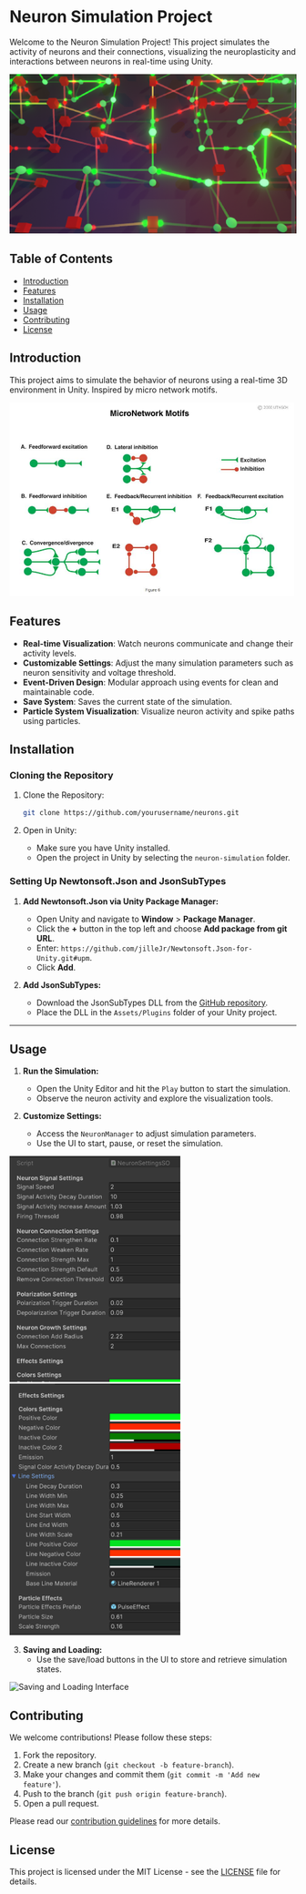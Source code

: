 # Neuron Simulation Project

Welcome to the Neuron Simulation Project! This project simulates the activity of neurons and their connections, visualizing the neuroplasticity and interactions between neurons in real-time using Unity.

![Neuron Simulation](images/neuron_simulation.png)

## Table of Contents
- [Introduction](#introduction)
- [Features](#features)
- [Installation](#installation)
- [Usage](#usage)
- [Contributing](#contributing)
- [License](#license)

## Introduction

This project aims to simulate the behavior of neurons using a real-time 3D environment in Unity. Inspired by micro network motifs.

<img src="images/motifs1.jpg" alt="Motif" width="500"/>

## Features

- **Real-time Visualization**: Watch neurons communicate and change their activity levels.
- **Customizable Settings**: Adjust the many simulation parameters such as neuron sensitivity and voltage threshold.
- **Event-Driven Design**: Modular approach using events for clean and maintainable code.
- **Save System**: Saves the current state of the simulation.
- **Particle System Visualization**: Visualize neuron activity and spike paths using particles.




## Installation

### Cloning the Repository

1. Clone the Repository:
    ```bash
    git clone https://github.com/yourusername/neurons.git
    ```

2. Open in Unity:
    - Make sure you have Unity installed.
    - Open the project in Unity by selecting the `neuron-simulation` folder.

### Setting Up Newtonsoft.Json and JsonSubTypes

1. **Add Newtonsoft.Json via Unity Package Manager:**
   - Open Unity and navigate to **Window** > **Package Manager**.
   - Click the **+** button in the top left and choose **Add package from git URL**.
   - Enter: `https://github.com/jilleJr/Newtonsoft.Json-for-Unity.git#upm`.
   - Click **Add**.

2. **Add JsonSubTypes:**
   - Download the JsonSubTypes DLL from the [GitHub repository](https://github.com/manuc66/JsonSubTypes/releases).
   - Place the DLL in the `Assets/Plugins` folder of your Unity project.

---


## Usage

1. **Run the Simulation:**
   - Open the Unity Editor and hit the `Play` button to start the simulation.
   - Observe the neuron activity and explore the visualization tools.

2. **Customize Settings:**
   - Access the `NeuronManager` to adjust simulation parameters.
   - Use the UI to start, pause, or reset the simulation.

<img src="images/neuron_settings1.png" alt="Neuron Settings" width="300"/>


<img src="images/neuron_settings2.png" alt="Neuron Settings" width="300"/>

3. **Saving and Loading:**
   - Use the save/load buttons in the UI to store and retrieve simulation states.

![Saving and Loading Interface](path/to/your/third_image.png)

## Contributing

We welcome contributions! Please follow these steps:

1. Fork the repository.
2. Create a new branch (`git checkout -b feature-branch`).
3. Make your changes and commit them (`git commit -m 'Add new feature'`).
4. Push to the branch (`git push origin feature-branch`).
5. Open a pull request.

Please read our [contribution guidelines](CONTRIBUTING.md) for more details.

## License

This project is licensed under the MIT License - see the [LICENSE](LICENSE) file for details.
